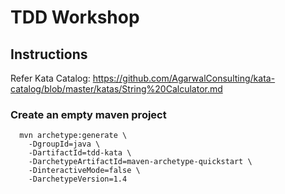 # TDD Workshop

## Instructions

Refer Kata Catalog: https://github.com/AgarwalConsulting/kata-catalog/blob/master/katas/String%20Calculator.md


### Create an empty maven project

```
  mvn archetype:generate \
    -DgroupId=java \
    -DartifactId=tdd-kata \
    -DarchetypeArtifactId=maven-archetype-quickstart \
    -DinteractiveMode=false \
    -DarchetypeVersion=1.4
```

